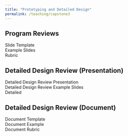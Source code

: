 ```yaml
---
title: "Prototyping and Detailed Design"
permalink: /teaching/capstone3
---
```


## Program Reviews  
Slide Template  
Example Slides  
Rubric  

## Detailed Design Review (Presentation)  
Detailed Design Review Presentation  
Detailed Design Review Example Slides  
Detailed  

## Detailed Design Review (Document)  
Document Template  
Document Example  
Document Rubric  
